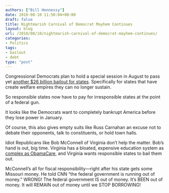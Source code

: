 ```yaml
---
authors: ["Bill Hennessy"]
date: 2010-08-10 11:50:04+00:00
draft: false
title: Nightmarish Carnival of Democrat Mayhem Continues
layout: blog
url: /2010/08/10/nightmarish-carnival-of-democrat-mayhem-continues/
categories:
- Politics
tags:
- bailout
- debt
type: "post"
---
```


Congressional Democrats plan to hold a special session in August to pass yet [another $26 billion bailout for states](https://www.foxnews.com/politics/2010/08/09/days-decide-democrats-roll-dice-education-aid-vote/). Specifically for states that have create welfare empires they can no longer sustain.

 

So responsible states now have to pay for irresponsible states at the point of a federal gun.

 

It looks like the Democrats want to completely bankrupt America before they lose power in January. 

 

Of course, this also gives empty suits like Russ Carnahan an excuse not to debate their opponents, talk to constituents, or hold town halls.

 

Idiot Republicans like Bob McConnell of Virginia don’t help the matter. Bob’s hand is out, big time. Virginia has a bloated, expensive education system as [complex as ObamaCare](https://www.google.com/imgres?imgurl=https://pajamasmedia.com/eddriscoll/files/2010/07/Obamacare-Chart-7-28-10.jpg&imgrefurl=https://pajamasmedia.com/eddriscoll/2010/07/&usg=__Hj4zZcujQFI1ktsdT7K2zuHI1MU=&h=600&w=771&sz=161&hl=en&start=0&sig2=Nghi98sFkkiqxecPAeEESw&tbnid=daJ6bmVQt1zcwM:&tbnh=143&tbnw=183&ei=cDxhTNGCGIeglAf56pydCQ&prev=/images%3Fq%3Dobamacare%2Bchart%26um%3D1%26hl%3Den%26sa%3DX%26biw%3D1280%26bih%3D735%26tbs%3Disch:10,200&um=1&itbs=1&iact=hc&vpx=537&vpy=341&dur=452&hovh=198&hovw=255&tx=116&ty=117&oei=cDxhTNGCGIeglAf56pydCQ&esq=1&page=1&ndsp=24&ved=1t:429,r:20,s:0&biw=1280&bih=735), and Virginia wants responsible states to bail them out.

 

McConnell’s all for fiscal responsibility—right after his state gets some Missouri money. He told CNN “the federal government is running out of money.” WRONG! The federal government IS out of money. It’s BEEN out of money. It will REMAIN out of money until we STOP BORROWING! 
